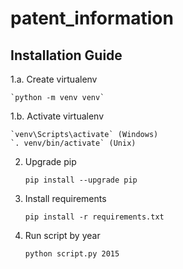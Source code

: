 # patent_information

## Installation Guide

1.a. Create virtualenv

    `python -m venv venv`

1.b. Activate virtualenv

    `venv\Scripts\activate` (Windows)
    `. venv/bin/activate` (Unix)

2. Upgrade pip

    `pip install --upgrade pip`

3. Install requirements

    `pip install -r requirements.txt`

4. Run script by year

    `python script.py 2015`
